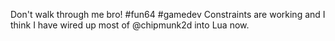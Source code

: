 Don't walk through me bro! #fun64 #gamedev Constraints are working and I think I have wired up most of @chipmunk2d into Lua now. 